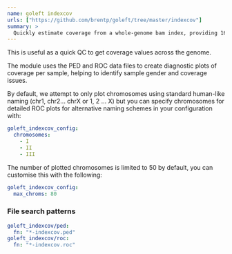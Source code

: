 ```yaml
---
name: goleft indexcov
urls: ["https://github.com/brentp/goleft/tree/master/indexcov"]
summary: >
  Quickly estimate coverage from a whole-genome bam index, providing 16KB resolution
---
```


<!--
~~~~~ DO NOT EDIT ~~~~~
This file is autogenerated from the MultiQC module python docstring.
Do not edit the markdown, it will be overwritten.

File path for the source of this content: multiqc/modules/goleft_indexcov/goleft_indexcov.py
~~~~~~~~~~~~~~~~~~~~~~~
-->

This is useful as a quick QC to get coverage values across the genome.

The module uses the PED and ROC data files to create diagnostic plots of coverage per
sample, helping to identify sample gender and coverage issues.

By default, we attempt to only plot chromosomes using standard human-like naming
(chr1, chr2... chrX or 1, 2 ... X) but you can specify chromosomes for detailed
ROC plots for alternative naming schemes in your configuration with:

```yaml
goleft_indexcov_config:
  chromosomes:
    - I
    - II
    - III
```

The number of plotted chromosomes is limited to 50 by default, you can customise this with the following:

```yaml
goleft_indexcov_config:
  max_chroms: 80
```

### File search patterns

```yaml
goleft_indexcov/ped:
  fn: "*-indexcov.ped"
goleft_indexcov/roc:
  fn: "*-indexcov.roc"
```
